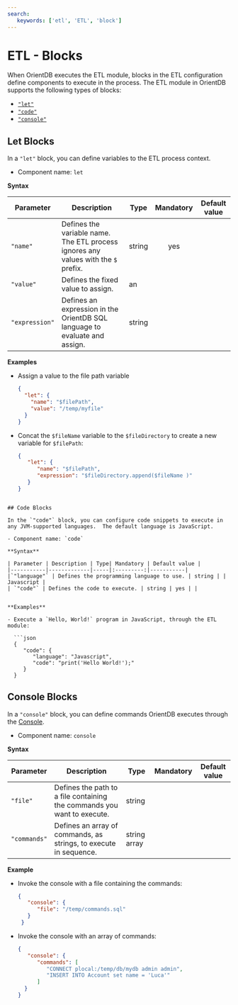 ```yaml
---
search:
   keywords: ['etl', 'ETL', 'block']
---
```


<!-- proofread 2015-12-11 SAM -->
# ETL - Blocks

When OrientDB executes the ETL module, blocks in the ETL configuration define components to execute in the process. The ETL module in OrientDB supports the following types of blocks:

- [`"let"`](#let-blocks)
- [`"code"`](#code-blocks)
- [`"console"`](#console-blocks)

## Let Blocks

In a `"let"` block, you can define variables to the ETL process context.

- Component name: `let`

**Syntax**

| Parameter | Description | Type | Mandatory | Default value |
|-----------|-------------|------|:-------:|-----------|
| `"name"` | Defines the variable name.  The ETL process ignores any values with the `$` prefix. |string| yes | |
| `"value"` | Defines the fixed value to assign. | an |  | |
| `"expression"` | Defines an expression in the OrientDB SQL language to evaluate and assign. | string | | |

**Examples**

- Assign a value to the file path variable

  ```json
  { 
    "let": { 
      "name": "$filePath",
	  "value": "/temp/myfile"
	} 
  }
  ```

- Concat the `$fileName` variable to the `$fileDirectory` to create a new variable for `$filePath`:

  ```json
  { 
     "let": { 
	    "name": "$filePath",  
		"expression": "$fileDirectory.append($fileName )"
     } 
  }
```

## Code Blocks

In the `"code"` block, you can configure code snippets to execute in any JVM-supported languages.  The default language is JavaScript.

- Component name: `code`

**Syntax**

| Parameter | Description | Type| Mandatory | Default value |
|-----------|-------------|-----|:---------:|-----------|
|`"language"` | Defines the programming language to use. | string | | Javascript |
| `"code"` | Defines the code to execute. | string | yes | |


**Examples**

- Execute a `Hello, World!` program in JavaScript, through the ETL module:

  ```json
  { 
     "code": { 
	    "language": "Javascript",
        "code": "print('Hello World!');"
     }
  }
  ```

## Console Blocks

In a `"console"` block, you can define commands OrientDB executes through the [Console](../console/README.md).

- Component name: `console`

**Syntax**

| Parameter | Description | Type | Mandatory | Default value |
|-----------|-------------|------|:--------:|-----------|
| `"file"` | Defines the path to a file containing the commands you want to execute.  | string | | |
|`"commands"` | Defines an array of commands, as strings, to execute in sequence. | string array | | |

**Example**

- Invoke the console with a file containing the commands:

  ```json
  { 
     "console": { 
	    "file": "/temp/commands.sql"
	 } 
   }
  ```

- Invoke the console with an array of commands:

  ```json
  { 
     "console": {
        "commands": [
           "CONNECT plocal:/temp/db/mydb admin admin",
           "INSERT INTO Account set name = 'Luca'"
        ]
	}
  }
  ```
